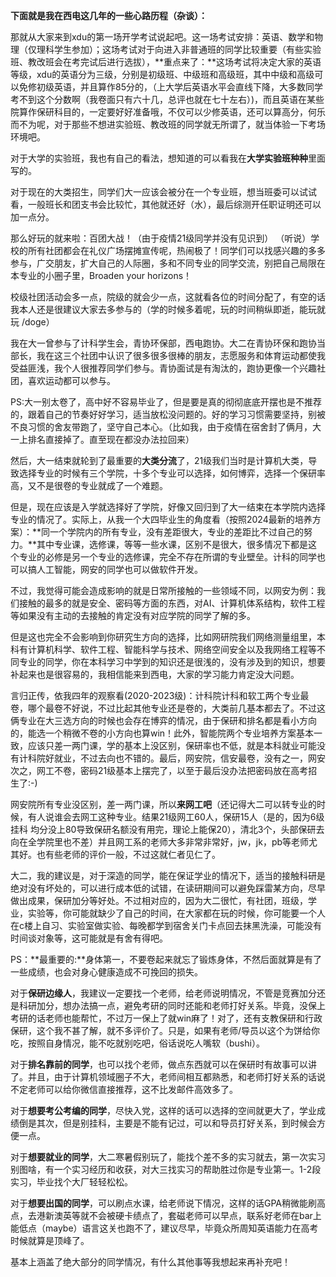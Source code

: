 **下面就是我在西电这几年的一些心路历程（杂谈）：**

那就从大家来到xdu的第一场开学考试说起吧。这一场考试安排：英语、数学和物理（仅理科学生参加）；这场考试对于向进入非普通班的同学比较重要（有些实验班、教改班会在考完试后进行选拔），**重点来了：**这场考试将决定大家的英语等级，xdu的英语分为三级，分别是初级班、中级班和高级班，其中中级和高级可以免修初级英语，并且算作85分的，（上大学后英语水平会直线下降，大多数同学考不到这个分数啊（我卷面只有六十几，总评也就在七十左右）)，而且英语在某些院算作保研科目的，一定要好好准备哦，不仅可以少修英语，还可以算高分，何乐而不为呢，对于那些不想进实验班、教改班的同学就无所谓了，就当体验一下考场环境吧。

对于大学的实验班，我也有自己的看法，想知道的可以看我在**大学实验班种种**里面写的。

对于现在的大类招生，同学们大一应该会被分在一个专业班，想当班委可以试试看，一般班长和团支书会比较忙，其他就还好（水），最后综测开任职证明还可以加一点分。

那么好玩的就来啦：百团大战！（由于疫情21级同学并没有见识到）
（听说）学校的所有社团都会在礼仪广场摆摊宣传呢，热闹极了！同学们可以找感兴趣的多多参与，广交朋友，扩大自己的人际圈，多和不同专业的同学交流，别把自己局限在本专业的小圈子里，Broaden your horizons！

校级社团活动会多一点，院级的就会少一点，这就看各位的时间分配了，有空的话我本人还是很建议大家去多参与的（学的时候多着呢，玩的时间稍纵即逝，能玩就玩 /doge）

我在大一曾参与了计科学生会，青协环保部，西电跑协。大二在青协环保和跑协当部长，我在这三个社团中认识了很多很多很棒的朋友，志愿服务和体育运动都使我受益匪浅，我个人很推荐同学们参与。青协面试是有淘汰的，跑协更像一个兴趣社团，喜欢运动都可以参与。

PS:大一别太卷了，高中好不容易毕业了，但是要是真的彻彻底底开摆也是不推荐的，跟着自己的节奏好好学习，适当放松没问题的。好的学习习惯需要坚持，别被不良习惯的舍友带跑了，坚守自己本心。（比如我，由于疫情在宿舍封了俩月，大一上排名直接掉了。直至现在都没办法拉回来）

然后，大一结束就轮到了最重要的**大类分流**了，21级我们当时是计算机大类，导致选择专业的时候有三个学院，十多个专业可以选择，如何博弈，选择一个保研率高，又不是很卷的专业就成了一个难题。

但是，现在应该是入学就选择好了学院，好像又回归到了大一结束在本学院内选择专业的情况了。实际上，从我一个大四毕业生的角度看（按照2024最新的培养方案）：**同一个学院内的所有专业，没有差距很大，专业的差距比不过自己的努力。**其中专业课，选修课，等等一些水课，区别不是很大，很多情况下都是这个专业的必修是另一个专业的选修课，完全不存在所谓的专业壁垒。计科的同学也可以搞人工智能，网安的同学也可以做软件开发。

不过，我觉得可能会造成影响的就是日常所接触的一些领域不同，以网安为例：我们接触的最多的就是安全、密码等方面的东西，对AI、计算机体系结构，软件工程等如果没有主动的去接触的肯定没有对应学院的同学了解的多。

但是这也完全不会影响到你研究生方向的选择，比如网研院我们网络测量组里，本科有计算机科学、软件工程、智能科学与技术、网络空间安全以及我网络工程等不同专业的同学，你在本科学习中学到的知识还是很浅的，没有涉及到的知识，想要补起来也是很容易的，我相信能来到西电，大家的学习能力肯定没大问题。

言归正传，依我四年的观察看(2020-2023级)：计科院计科和软工两个专业最卷，哪个最卷不好说，不过比起其他专业还是卷的，大类前几基本都去了。不过这俩专业在大三选方向的时候也会存在博弈的情况，由于保研和排名都是看小方向的，能选一个稍微不卷的小方向也算win！此外，智能院两个专业培养方案基本一致，应该只差一两门课，学的基本上没区别，保研率也不低，就是本科就业可能没有计科院好就业，不过去向也不错的。最后，网安院，信安最卷，没有之一，网安次之，网工不卷，密码21级基本上摆完了，以至于最后没办法把密码放在高考招生了:-)

网安院所有专业没区别，差一两门课，所以**来网工吧**（还记得大二可以转专业的时候，有人说谁会去网工这种专业。结果21级网工60人，保研15人（是的，因为6级 挂科 均分没上80导致保研名额没有用完，理论上能保20），清北3个，头部保研去向在全学院里也不差）并且网工系的老师大多非常非常好，jw，jk，pb等老师尤其好。也有些老师的评价一般，不过这就仁者见仁了。

大二，我的建议是，对于深造的同学，能在保证学业的情况下，适当的接触科研是绝对没有坏处的，可以进行成本低的试错，在读研期间可以避免踩雷某方向，尽早做出成果，保研加分等好处。不过相对应的，因为大二很忙，有社团，班级，学业，实验等，你可能就缺少了自己的时间，在大家都在玩的时候，你可能要一个人在c楼上自习、实验室做实验、每晚都学到宿舍关门卡点回去抹黑洗澡，可能没有时间谈对象等，这可能就是有舍有得吧。

PS：**最重要的:**身体第一，不要卷起来就忘了锻炼身体，不然后面就算是有了一些成绩，也会对身心健康造成不可挽回的损失。

对于**保研边缘人**，我建议一定要找一个老师，给老师说明情况，不管是竞赛加分还是科研加分，想办法搞一点，避免考研的同时还能和老师打好关系。毕竟，没保上考研的话老师也能帮忙，不过万一保上了就win麻了！对了，还有支教保研和行政保研，这个我不甚了解，就不多评价了。只是，如果有老师/导员以这个为饼给你吃，按照自身情况，能不吃就别吃吧，俗话说吃人嘴软（bushi）。

对于**排名靠前的同学**，也可以找个老师，做点东西就可以在保研时有故事可以讲了。并且，由于计算机领域圈子不大，老师间相互都熟悉，和老师打好关系的话说不定老师可以给你微信直接推荐，这不比发邮件高效多了。

对于**想要考公考编的同学**，尽快入党，这样的话可以选择的空间就更大了，学业成绩倒是其次，但是别挂科，主要是不能有记过，可以和导员打好关系，到时候会方便一点。

对于**想要就业的同学**，大二寒暑假别玩了，能找个差不多的实习就去，第一次实习别图啥，有一个实习经历和收获，对大三找实习的帮助胜过你是专业第一。1-2段实习，毕业找个大厂轻轻松松。

对于**想要出国的同学**，可以刷点水课，给老师说下情况，这样的话GPA稍微能刷高点，去港新澳英等就不会被硬卡绩点了，套磁老师可以早点，联系好老师在bar上能低点（maybe）语言这关也跑不了，建议尽早，毕竟众所周知英语能力在高考时候就算是顶峰了。

基本上涵盖了绝大部分的同学情况，有什么其他事等我想起来再补充吧！